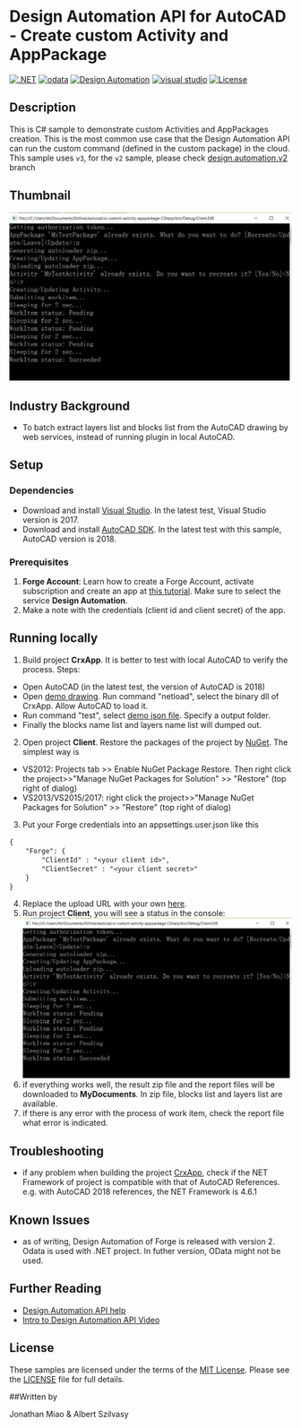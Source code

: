 # Design Automation API for AutoCAD - Create custom Activity and AppPackage


[![.NET](https://img.shields.io/badge/.NET-4.7-green.svg)](http://www.microsoft.com/en-us/download/details.aspx?id=30653)
[![odata](https://img.shields.io/badge/odata-4.0-yellow.svg)](http://www.odata.org/documentation/)
[![Design Automation](https://img.shields.io/badge/Design%20Automation-v3-green.svg)](http://developer.autodesk.com/)
[![visual studio](https://img.shields.io/badge/visual%20studio-2017-yellowgreen.svg)](https://www.visualstudio.com/)
[![License](https://img.shields.io/:license-mit-red.svg)](http://opensource.org/licenses/MIT)

## Description
This is C# sample to demonstrate custom Activities and AppPackages creation. This is the most
common use case that the Design Automation API can run the custom command (defined in the custom package) in the cloud. This sample uses `v3`, for the `v2` sample, please check [design.automation.v2](//github.com/Autodesk-Forge/design.automation-.net-custom.activity.sample/tree/design.automation.v2) branch

## Thumbnail
![thumbnail](/thumbnail.png) 

## Industry Background
* To batch extract layers list and blocks list from the AutoCAD drawing by web services, instead of running plugin in local AutoCAD.

## Setup

### Dependencies 
* Download and install [Visual Studio](https://visualstudio.microsoft.com/downloads/). In the latest test, Visual Studio version is 2017.
* Download and install [AutoCAD SDK](https://www.autodesk.com/developer-network/platform-technologies/autocad). In the latest test with this sample, AutoCAD version is 2018.

### Prerequisites
1. **Forge Account**: Learn how to create a Forge Account, activate subscription and create an app at [this tutorial](http://learnforge.autodesk.io/#/account/). Make sure to select the service **Design Automation**.
2. Make a note with the credentials (client id and client secret) of the app. 

## Running locally  
1. Build project **CrxApp**. It is better to test with local AutoCAD to verify the process. Steps:
  * Open AutoCAD (in the latest test, the version of AutoCAD is 2018)
  * Open [demo drawing](demofiles/demodrawing.dwg). Run command "netload", select the binary dll of CrxApp. Allow AutoCAD to load it.
  * Run command "test", select [demo json file](demofiles/demojson.json). Specify a output folder. 
  * Finally the blocks name list and layers name list will dumped out.
2. Open project **Client**. Restore the packages of the project by [NuGet](https://www.nuget.org/). The simplest way is
  * VS2012: Projects tab >> Enable NuGet Package Restore. Then right click the project>>"Manage NuGet Packages for Solution" >> "Restore" (top right of dialog)
  * VS2013/VS2015/2017:  right click the project>>"Manage NuGet Packages for Solution" >> "Restore" (top right of dialog)
3. Put your Forge credentials into an appsettings.user.json like this
```
{
    "Forge": {
        "ClientId" : "<your client id>",
        "ClientSecret" : "<your client secret>"
    }
}
```
4. Replace the upload URL with your own [here](Client/App.cs#L59).
5. Run project **Client**, you will see a status in the console:
![thumbnail](demofiles/IORunning.png)
6. if everything works well,  the result zip file and the report files will be downloaded to **MyDocuments**. In zip file, blocks list and layers list are available.
7. if there is any error with the process of work item, check the report file what error is indicated. 

## Troubleshooting
* if any problem when building the project [CrxApp](CrxApp), check if the NET Framework of project is compatible with that of AutoCAD References. e.g. with AutoCAD 2018 references, the NET Framework is 4.6.1

## Known Issues
* as of writing, Design Automation of Forge is released with version 2. Odata is used with .NET project. In futher version, OData might not be used. 


## Further Reading 
* [Design Automation API help](https://forge.autodesk.com/en/docs/design-automation/v3/developers_guide/overview/)
 * [ Intro to Design Automation API Video](https://www.youtube.com/watch?v=GWsJM344CJE&t=107s)

## License

These samples are licensed under the terms of the [MIT License](http://opensource.org/licenses/MIT). Please see the [LICENSE](LICENSE) file for full details.

##Written by 

Jonathan Miao & Albert Szilvasy
